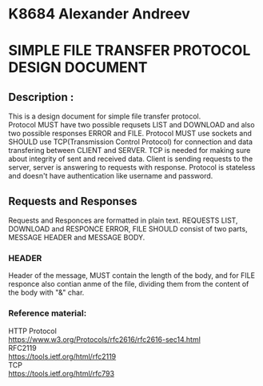 # K8684 Alexander Andreev
# SIMPLE FILE TRANSFER PROTOCOL DESIGN DOCUMENT
## Description : 

This is a design document for simple file transfer protocol.  
Protocol MUST have two possible requsets LIST and DOWNLOAD and also two possible responses ERROR and FILE. Protocol MUST use sockets and SHOULD use TCP(Transmission Control Protocol) for connection and data transfering between CLIENT and SERVER. TCP is needed for making sure about integrity of sent and received data.  Client is sending requests to the server, server is answering to requests with response. Protocol is stateless and doesn't have authentication like username and password.  
  
## Requests and Responses
Requests and Responces are formatted in plain text. REQUESTS LIST, DOWNLOAD and RESPONCE ERROR, FILE SHOULD consist of two parts, MESSAGE HEADER and MESSAGE BODY. 

### HEADER  
Header of the message, MUST contain the length of the body, and for FILE responce also contian anme of the file, dividing them from the content of the body with "&" char. 

### Reference material:  
HTTP Protocol  
https://www.w3.org/Protocols/rfc2616/rfc2616-sec14.html  
RFC2119  
https://tools.ietf.org/html/rfc2119  
TCP  
https://tools.ietf.org/html/rfc793
